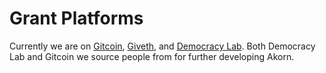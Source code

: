 # Grant Platforms

Currently we are on [Gitcoin](https://gitcoin.co/grants/4006/incentivizing-actions-that-increasing-and-maintain), [Giveth](https://giveth.io/project/akorn-marketplace), and [Democracy Lab](https://www.democracylab.org/projects/896). Both Democracy Lab and Gitcoin we source people from for further developing Akorn.&#x20;
